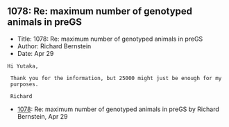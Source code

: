 ## 1078: Re: maximum number of genotyped animals in preGS

- Title: 1078: Re: maximum number of genotyped animals in preGS
- Author: Richard Bernstein
- Date: Apr 29
```
Hi Yutaka,

 Thank you for the information, but 25000 might just be enough for my 
 purposes.

 Richard
```

- [1078](1078.md): Re: maximum number of genotyped animals in preGS by Richard Bernstein, Apr 29
